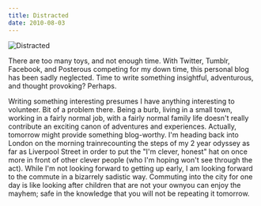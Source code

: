 ```yaml
---
title: Distracted
date: 2010-08-03
---
```


![Distracted](https://source.unsplash.com/4v9Kk01mEbY/1600x900)

There are too many toys, and not enough time. With Twitter, Tumblr, Facebook, and Posterous competing for my down time, this personal blog has been sadly neglected. Time to write something insightful, adventurous, and thought provoking? Perhaps.

Writing something interesting presumes I have anything interesting to volunteer. Bit of a problem there. Being a burb, living in a small town, working in a fairly normal job, with a fairly normal family life doesn't really contribute an exciting canon of adventures and experiences. Actually, tomorrow might provide something blog-worthy. I'm heading back into London on the morning trainrecounting the steps of my 2 year odyssey as far as Liverpool Street in order to put the "I'm clever, honest" hat on once more in front of other clever people (who I'm hoping won't see through the act). While I'm not looking forward to getting up early, I am looking forward to the commute in a bizarrely sadistic way. Commuting into the city for one day is like looking after children that are not your ownyou can enjoy the mayhem; safe in the knowledge that you will not be repeating it tomorrow.